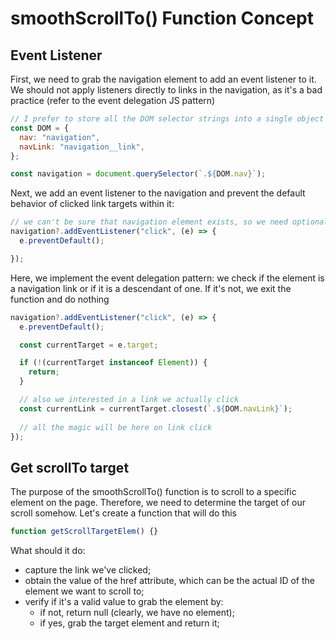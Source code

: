 # smoothScrollTo() Function Concept

## Event Listener

First, we need to grab the navigation element to add an event listener to it. We should not apply listeners directly to links in the navigation, as it's a bad practice (refer to the event delegation JS pattern)

```js
// I prefer to store all the DOM selector strings into a single object
const DOM = {
  nav: "navigation",
  navLink: "navigation__link",
};

const navigation = document.querySelector(`.${DOM.nav}`);
```
Next, we add an event listener to the navigation and prevent the default behavior of clicked link targets within it:

``` js
// we can't be sure that navigation element exists, so we need optional chaining
navigation?.addEventListener("click", (e) => {
  e.preventDefault();

});
```

Here, we implement the event delegation pattern: we check if the element is a navigation link or if it is a descendant of one. If it's not, we exit the function and do nothing

```js
navigation?.addEventListener("click", (e) => {
  e.preventDefault();

  const currentTarget = e.target;

  if (!(currentTarget instanceof Element)) {
    return;
  }

  // also we interested in a link we actually click
  const currentLink = currentTarget.closest(`.${DOM.navLink}`);
  
  // all the magic will be here on link click
});
```

## Get scrollTo target

The purpose of the smoothScrollTo() function is to scroll to a specific element on the page. Therefore, we need to determine the target of our scroll somehow. Let's create a function that will do this

```js
function getScrollTargetElem() {}
```

What should it do:

* capture the link we've clicked;
* obtain the value of the href attribute, which can be the actual ID of the element we want to scroll to;
* verify if it's a valid value to grab the element by:
  * if not, return null (clearly, we have no element);
  * if yes, grab the target element and return it;
